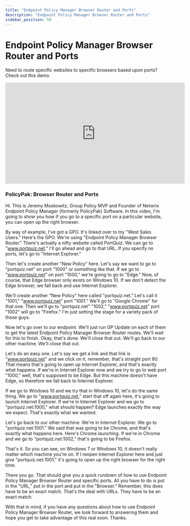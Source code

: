 ```yaml
---
title: "Endpoint Policy Manager Browser Router and Ports"
description: "Endpoint Policy Manager Browser Router and Ports"
sidebar_position: 50
---
```

# Endpoint Policy Manager Browser Router and Ports

Need to route specific websites to specific browsers based upon ports? Check out this demo.

<iframe width="560" height="315" src="https://www.youtube.com/embed/Zy08Oi7e0ak" title="Endpoint Policy Manager: Browser Router and Ports" frameborder="0" allow="accelerometer; autoplay; clipboard-write; encrypted-media; gyroscope; picture-in-picture; web-share" allowfullscreen="1"></iframe>

### PolicyPak: Browser Router and Ports

Hi. This is Jeremy Moskowitz, Group Policy MVP and Founder of Netwrix Endpoint Policy Manager
(formerly PolicyPak) Software. In this video, I'm going to show you how if you go to a specific port
on a particular website, you can open up the right browser.

By way of example, I've got a GPO. It's linked over to my "West Sales Users." Here's the GPO. We're
using "Endpoint Policy Manager Browser Router." There's actually a nifty website called PortQuiz. We
can go to "www.portquiz.net." I'll go ahead and go to that URL. If you specify no ports, let's go to
"Internet Explorer."

Then let's create another "New Policy" here. Let's say we want to go to "portquiz.net" on port
"1000" or something like that. If we go to "www.portquiz.net" on port "1000," we're going to go to
"Edge." Now, of course, that Edge browser only exists on Windows 10. If we don't detect the Edge
browser, we fall back and use Internet Explorer.

We'll create another "New Policy" here called "portquiz.net." Let's call it "1001,"
"www.portquiz.net" port "1001." We'll go to "Google Chrome" for that one. Then we'll go to
"portquiz.net" "1002," "www.portquiz.net" port "1002" will go to "Firefox." I'm just setting the
stage for a variety pack of these guys.

Now let's go over to our endpoint. We'll just run GP Update on each of them to get the latest
Endpoint Policy Manager Browser Router routes. We'll wait for this to finish. Okay, that's done.
We'll close that out. We'll go back to our other machine. We'll close that out.

Let's do an easy one. Let's say we get a link and that link is "www.portquiz.net" and we click on
it, remember, that's straight port 80. That means that's going to open up Internet Explorer, and
that's exactly what happens. If we're in Internet Explorer now and we try to go to web port "1000,"
well, that's supposed to be Edge. But this machine doesn't have Edge, so therefore we fall back to
Internet Explorer.

If we go to Windows 10 and we try that in Windows 10, let's do the same thing. We go to
"www.portquiz.net," start that off again here, it's going to launch Internet Explorer. If we're in
Internet Explorer and we go to "portquiz.net:1000," what should happen? Edge launches exactly the
way we expect. That's exactly what we wanted.

Let's go back to our other machine. We're in Internet Explorer. We go to "portquiz.net:1001." We
said that was going to be Chrome, and that's exactly what happens here. Here's Chrome launching. If
we're in Chrome and we go to "portquiz.net:1002," that's going to be Firefox.

That's it. So you can see, on Windows 7 or Windows 10, it doesn't really matter which machine you're
on. If I reopen Internet Explorer here and just give "portquiz.net:1001," it's going to open up the
right browser for the right time.

There you go. That should give you a quick rundown of how to use Endpoint Policy Manager Browser
Router and specific ports. All you have to do is put in the "URL," put in the port and put in the
"Browser." Remember, this does have to be an exact match. That's the deal with URLs. They have to be
an exact match.

With that in mind, if you have any questions about how to use Endpoint Policy Manager Browser
Router, we look forward to answering them and hope you get to take advantage of this real soon.
Thanks.
